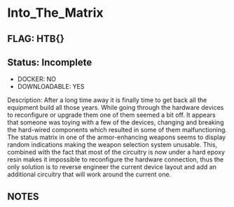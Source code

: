 # Into_The_Matrix

## FLAG: HTB{}

## Status: Incomplete

+ DOCKER: NO
+ DOWNLOADABLE: YES

Description: After a long time away it is finally time to get back all the equipment build all those years. While going through the hardware devices to reconfigure or upgrade them one of them seemed a bit off. It appears that someone was toying with a few of the devices, changing and breaking the hard-wired components which resulted in some of them malfunctioning. The status matrix in one of the armor-enhancing weapons seems to display random indications making the weapon selection system unusable. This, combined with the fact that most of the circuitry is now under a hard epoxy resin makes it impossible to reconfigure the hardware connection, thus the only solution is to reverse engineer the current device layout and add an additional circuitry that will work around the current one.

## NOTES
